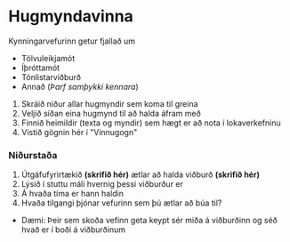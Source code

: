 # Hugmyndavinna

Kynningarvefurinn getur fjallað um 

* Tölvuleikjamót 
* Íþróttamót 
* Tónlistarviðburð
* Annað (_Þarf samþykki kennara_) 

1. Skráið niður allar hugmyndir sem koma til greina
2. Veljið síðan eina hugmynd til að halda áfram með 
3. Finnið heimildir (texta og myndir) sem hægt er að nota í lokaverkefninu 
4. Vistið gögnin hér í "Vinnugogn"

### Niðurstaða

1. Útgáfufyrirtækið **(skrifið hér)** ætlar að halda viðburð **(skrifið hér)** 
2. Lýsið í stuttu máli hvernig þessi viðburður er 
3. Á hvaða tíma er hann haldin
4. Hvaða tilgangi þjónar vefurinn sem þú ætlar að búa til?
   
* Dæmi: Þeir sem skoða vefinn geta keypt sér miða á viðburðinn og séð hvað er í boði á viðburðinum

